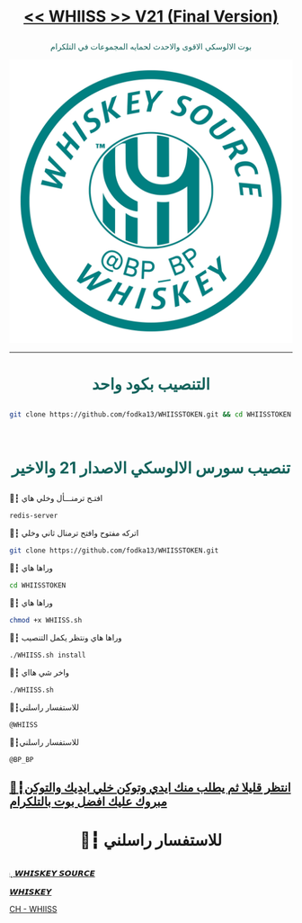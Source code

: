 # <p align="center" style="color:#cb3349" > [<< WHIISS >> V21 (Final Version)](https://telegram.me/swhiskee)

 <p align="center" style="color: #14635c;" > بوت الالوسكي الاقوى والاحدث لحمايه المجموعات في التلكرام
<p align="center"><img src="الوسكي.jpg" alt="بوت الوسكي" title="بوت الوسكي">

***

# <p align="center" style="color: #14635c;" > التنصيب بكود واحد
```sh
git clone https://github.com/fodka13/WHIISSTOKEN.git && cd WHIISSTOKEN && chmod +x WHIISS.sh && ./WHIISS.sh install && ./WHIISS.sh
```


<br>

# <p align="center" style="color: #14635c;" >  تنصيب سورس الالوسكي الاصدار 21 والاخير

🔖┇  افتـح ترمنـــأل وخلي هاي
```sh
redis-server
```
🔖┇  اتركه مفتوح وافتح ترمنال ثاني وخلي
```sh
git clone https://github.com/fodka13/WHIISSTOKEN.git
```
🔖┇  وراها هاي
```sh
cd WHIISSTOKEN
```
🔖┇  وراها هاي 
```sh
chmod +x WHIISS.sh
```
🔖┇  وراها هاي ونتظر يكمل التنصيب 
```sh
./WHIISS.sh install
```
🔖┇  واخر شي هااي 
```sh
./WHIISS.sh
```
🔖┇للاستفسار راسلني 
```sh
@WHIISS
```
🔖┇للاستفسار راسلني 
```sh
@BP_BP
```
##  [🔖┇انتظر قليلا ثم يطلب منك ايدي وتوكن خلي ايديك والتوكن مبروك عليك افضل بوت بالتلكرام](https://telegram.me/swhiskee)
# <p align="center"> 🔖┇  للاستفسار راسلني 

  [𓏺˛ 𝙒𝙃𝙄𝙎𝙆𝙀𝙔 𝙎𝙊𝙐𝙍𝘾𝙀](https://telegram.me/swhiskee) <br>
  
  [𝙒𝙃𝙄𝙎𝙆𝙀𝙔](https://telegram.me/BP_BP) <br>
  
  [CH - WHIISS](https://telegram.me/swhiskee) 
